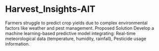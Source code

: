 # Harvest_Insights-AIT
Farmers struggle to predict crop yields due to complex environmental factors like weather and pest management. Proposed Solution Develop a machine learning-based predictive model integrating: Real-time meteorological data (temperature, humidity, rainfall), Pesticide usage information.
